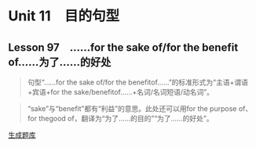 ﻿ # Unit 11　目的句型
 ## Lesson 97　……for the sake of/for the benefit of……为了……的好处
 
> 句型“……for the sake of/for the benefitof……”的标准形式为“主语+谓语+宾语+for the sake/benefitof……+名词/名词短语/动名词”。

> “sake”与“benefit”都有“利益”的意思。此处还可以用for the purpose of、for thegood of，翻译为“为了……的目的”“为了……的好处”。


 [生成题库](./question/f097.json)